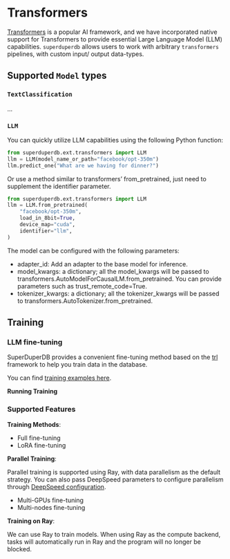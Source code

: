 # Transformers

[Transformers](https://huggingface.co/docs/transformers/index) is a popular AI framework, and we have incorporated native support for Transformers to provide essential Large Language Model (LLM) capabilities.
`superduperdb` allows users to work with arbitrary `transformers` pipelines, with custom input/ output data-types.

## Supported `Model` types

### `TextClassification`

...

### `LLM`

You can quickly utilize LLM capabilities using the following Python function:

```python
from superduperdb.ext.transformers import LLM
llm = LLM(model_name_or_path="facebook/opt-350m")
llm.predict_one("What are we having for dinner?")
```

Or use a method similar to transformers’ from_pretrained, just need to supplement the identifier parameter.

```python
from superduperdb.ext.transformers import LLM
llm = LLM.from_pretrained(
    "facebook/opt-350m", 
    load_in_8bit=True, 
    device_map="cuda", 
    identifier="llm",
)
```

The model can be configured with the following parameters:

- adapter_id: Add an adapter to the base model for inference.
- model_kwargs: a dictionary; all the model_kwargs will be passed to transformers.AutoModelForCausalLM.from_pretrained. You can provide parameters such as trust_remote_code=True.
- tokenizer_kwargs: a dictionary; all the tokenizer_kwargs will be passed to transformers.AutoTokenizer.from_pretrained.

## Training

### LLM fine-tuning

SuperDuperDB provides a convenient fine-tuning method based on the [trl](https://huggingface.co/docs/trl/index) framework to help you train data in the database.

You can find [training examples here](../../use_cases/fine_tune_llm_on_database).

**Running Training**
### Supported Features

**Training Methods**:

- Full fine-tuning
- LoRA fine-tuning

**Parallel Training**:

Parallel training is supported using Ray, with data parallelism as the default strategy. You can also pass DeepSpeed parameters to configure parallelism through [DeepSpeed configuration](https://huggingface.co/docs/transformers/main_classes/deepspeed#zero).

- Multi-GPUs fine-tuning
- Multi-nodes fine-tuning

**Training on Ray**:

We can use Ray to train models. When using Ray as the compute backend, tasks will automatically run in Ray and the program will no longer be blocked.